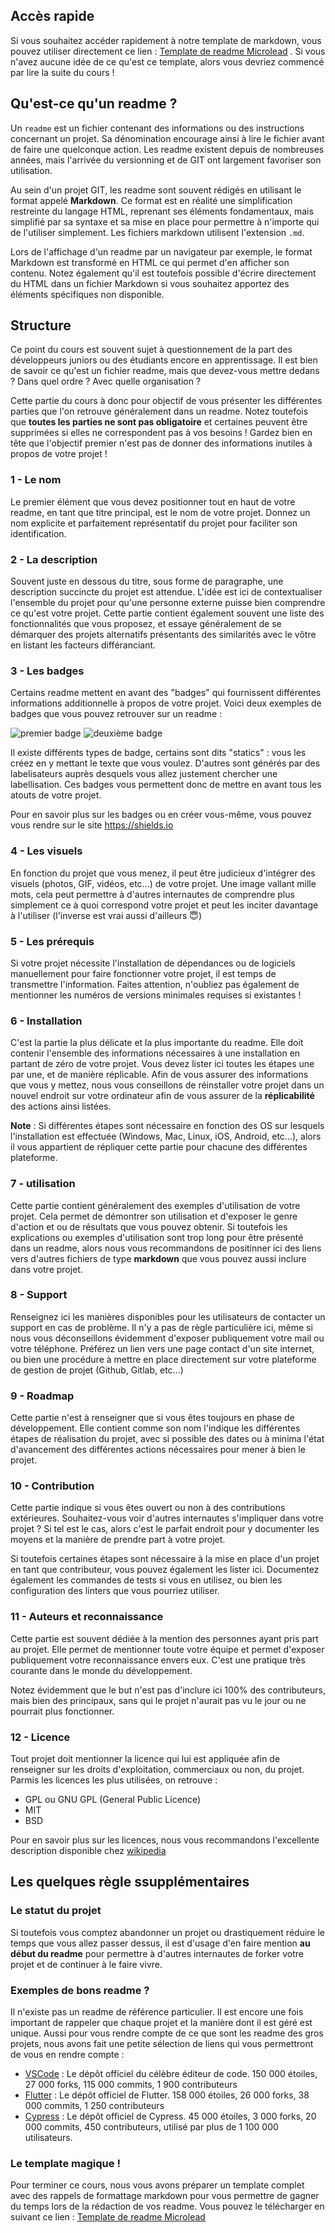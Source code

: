 ## Accès rapide

Si vous souhaitez accéder rapidement à notre template de markdown, vous pouvez utiliser directement ce lien : <a href="https://github.com/kevinniel/readme-template-microlead/archive/refs/heads/main.zip" title="Template de readme Microlead" rel="nofollow">Template de readme Microlead</a> . Si vous n'avez aucune idée de ce qu'est ce template, alors vous devriez commencé par lire la suite du cours !

## Qu'est-ce qu'un readme ?

Un ```readme``` est un fichier contenant des informations ou des instructions concernant un projet. Sa dénomination encourage ainsi à lire le fichier avant de faire une quelconque action. Les readme existent depuis de nombreuses années, mais l'arrivée du versionning et de GIT ont largement favoriser son utilisation.

Au sein d'un projet GIT, les readme sont souvent rédigés en utilisant le format appelé **Markdown**. Ce format est en réalité une simplification restreinte du langage HTML, reprenant ses éléments fondamentaux, mais simplifié par sa syntaxe et sa mise en place pour permettre à n'importe qui de l'utiliser simplement. Les fichiers markdown utilisent l'extension ```.md```.

Lors de l'affichage d'un readme par un navigateur par exemple, le format Markdown est transformé en HTML ce qui permet d'en afficher son contenu. Notez également qu'il est toutefois possible d'écrire directement du HTML dans un fichier Markdown si vous souhaitez apportez des éléments spécifiques non disponible.

## Structure

Ce point du cours est souvent sujet à questionnement de la part des développeurs juniors ou des étudiants encore en apprentissage. Il est bien de savoir ce qu'est un fichier readme, mais que devez-vous mettre dedans ? Dans quel ordre ? Avec quelle organisation ?

Cette partie du cours à donc pour objectif de vous présenter les différentes parties que l'on retrouve généralement dans un readme. Notez toutefois que **toutes les parties ne sont pas obligatoire** et certaines peuvent être supprimées si elles ne correspondent pas à vos besoins ! Gardez bien en tête que l'objectif premier n'est pas de donner des informations inutiles à propos de votre projet !

### 1 - Le nom

Le premier élément que vous devez positionner tout en haut de votre readme, en tant que titre principal, est le nom de votre projet. Donnez un nom explicite et parfaitement représentatif du projet pour faciliter son identification.

### 2 - La description

Souvent juste en dessous du titre, sous forme de paragraphe, une description succincte du projet est attendue. L'idée est ici de contextualiser l'ensemble du projet pour qu'une personne externe puisse bien comprendre ce qu'est votre projet. Cette partie contient également souvent une liste des fonctionnalités que vous proposez, et essaye généralement de se démarquer des projets alternatifs présentants des similarités avec le vôtre en listant les facteurs différanciant.

### 3 - Les badges

Certains readme mettent en avant des "badges" qui fournissent différentes informations additionnelle à propos de votre projet. Voici deux exemples de badges que vous pouvez retrouver sur un readme : 

![premier badge](https://raw.githubusercontent.com/Microleadoff/content/master/lang/fr/courses/Ing%C3%A9nierie/Versionning/GIT/courses/0390%20-%20Readme/images/img_1.svg "premier badge")
![deuxième badge](https://raw.githubusercontent.com/Microleadoff/content/master/lang/fr/courses/Ing%C3%A9nierie/Versionning/GIT/courses/0390%20-%20Readme/images/img_2.svg "deuxième badge")

Il existe différents types de badge, certains sont dits "statics" : vous les créez en y mettant le texte que vous voulez. D'autres sont générés par des labelisateurs auprès desquels vous allez justement chercher une labellisation. Ces badges vous permettent donc de mettre en avant tous les atouts de votre projet.

Pour en savoir plus sur les badges ou en créer vous-même, vous pouvez vous rendre sur le site <a href="https://shields.io" title="shields - le site de gestion des badges pour github" target="_blank" rel="nofollow">https://shields.io</a>

### 4 - Les visuels

En fonction du projet que vous menez, il peut être judicieux d'intégrer des visuels (photos, GIF, vidéos, etc...) de votre projet. Une image vallant mille mots, cela peut permettre à d'autres internautes de comprendre plus simplement ce à quoi correspond votre projet et peut les inciter davantage à l'utiliser (l'inverse est vrai aussi d'ailleurs 😇)

### 5 - Les prérequis

Si votre projet nécessite l'installation de dépendances ou de logiciels manuellement pour faire fonctionner votre projet, il est temps de transmettre l'information. Faites attention, n'oubliez pas également de mentionner les numéros de versions minimales requises si existantes !

### 6 - Installation

C'est la partie la plus délicate et la plus importante du readme. Elle doit contenir l'ensemble des informations nécessaires à une installation en partant de zéro de votre projet. Vous devez lister ici toutes les étapes une par une, et de manière réplicable. Afin de vous assurer des informations que vous y mettez, nous vous conseillons de réinstaller votre projet dans un nouvel endroit sur votre ordinateur afin de vous assurer de la **réplicabilité** des actions ainsi listées.

**Note** : Si différentes étapes sont nécessaire en fonction des OS sur lesquels l'installation est effectuée (Windows, Mac, Linux, iOS, Android, etc...), alors il vous appartient de répliquer cette partie pour chacune des différentes plateforme.

### 7 - utilisation

Cette partie contient généralement des exemples d'utilisation de votre projet. Cela permet de démontrer son utilisation et d'exposer le genre d'action et ou de résultats que vous pouvez obtenir. Si toutefois les explications ou exemples d'utilisation sont trop long pour être présenté dans un readme, alors nous vous recommandons de positinner ici des liens vers d'autres fichiers de type **markdown** que vous pouvez aussi inclure dans votre projet.

### 8 - Support

Renseignez ici les manières disponibles pour les utilisateurs de contacter un support en cas de problème. Il n'y a pas de règle particulière ici, même si nous vous déconseillons évidemment d'exposer publiquement votre mail ou votre téléphone. Préférez un lien vers une page contact d'un site internet, ou bien une procédure à mettre en place directement sur votre plateforme de gestion de projet (Github, Gitlab, etc...)

### 9 - Roadmap

Cette partie n'est à renseigner que si vous êtes toujours en phase de développement. Elle contient comme son nom l'indique les différentes étapes de réalisation du projet, avec si possible des dates ou à minima l'état d'avancement des différentes actions nécessaires pour mener à bien le projet.

### 10 - Contribution

Cette partie indique si vous êtes ouvert ou non à des contributions extérieures. Souhaitez-vous voir d'autres internautes s'impliquer dans votre projet ? Si tel est le cas, alors c'est le parfait endroit pour y documenter les moyens et la manière de prendre part à votre projet.

Si toutefois certaines étapes sont nécessaire à la mise en place d'un projet en tant que contributeur, vous pouvez également les lister ici. Documentez également les commandes de tests si vous en utilisez, ou bien les configuration des linters que vous pourriez utiliser.

### 11 - Auteurs et reconnaissance

Cette partie est souvent dédiée à la mention des personnes ayant pris part au projet. Elle permet de mentionner toute votre équipe et permet d'exposer publiquement votre reconnaissance envers eux. C'est une pratique très courante dans le monde du développement.

Notez évidemment que le but n'est pas d'inclure ici 100% des contributeurs, mais bien des principaux, sans qui le projet n'aurait pas vu le jour ou ne pourrait plus fonctionner.

### 12 - Licence

Tout projet doit mentionner la licence qui lui est appliquée afin de renseigner sur les droits d'exploitation, commerciaux ou non, du projet. Parmis les licences les plus utilisées, on retrouve : 

- GPL ou GNU GPL (General Public Licence)
- MIT
- BSD

Pour en savoir plus sur les licences, nous vous recommandons l'excellente description disponible chez <a href="https://fr.wikipedia.org/wiki/Licence_de_logiciel" title="Licences logiciel" target="_blank" rel="nofollow">wikipedia</a>

## Les quelques règle ssupplémentaires

### Le statut du projet

Si toutefois vous comptez abandonner un projet ou drastiquement réduire le temps que vous allez passer dessus, il est d'usage d'en faire mention **au début du readme** pour permettre à d'autres internautes de forker votre projet et de continuer à le faire vivre.

### Exemples de bons readme ?

Il n'existe pas un readme de référence particulier. Il est encore une fois important de rappeler que chaque projet et la manière dont il est géré est unique. Aussi pour vous rendre compte de ce que sont les readme des gros projets, nous avons fait une petite sélection de liens qui vous permettront de vous en rendre compte : 

- <a href="https://github.com/microsoft/vscode" title="VSCode" target="_blank" rel="nofollow">VSCode</a> : Le dépôt officiel du célèbre éditeur de code. 150 000 étoiles, 27 000 forks, 115 000 commits, 1 900 contributeurs
- <a href="https://github.com/flutter/flutter" title="Flutter" target="_blank" rel="nofollow">Flutter</a> : Le dépôt officiel de Flutter. 158 000 étoiles, 26 000 forks, 38 000 commits, 1 250 contributeurs
- <a href="https://github.com/cypress-io/cypress" title="Cypress" target="_blank" rel="nofollow">Cypress</a> : Le dépôt officiel de Cypress. 45 000 étoiles, 3 000 forks, 20 000 commits, 450 contributeurs, utilisé par plus de 1 100 000 utilisateurs.

### Le template magique !

Pour terminer ce cours, nous vous avons préparer un template complet avec des rappels de formattage markdown pour vous permettre de gagner du temps lors de la rédaction de vos readme. Vous pouvez le télécharger en suivant ce lien : <a href="https://github.com/kevinniel/readme-template-microlead/archive/refs/heads/main.zip" title="Template de readme Microlead" rel="nofollow">Template de readme Microlead</a>
